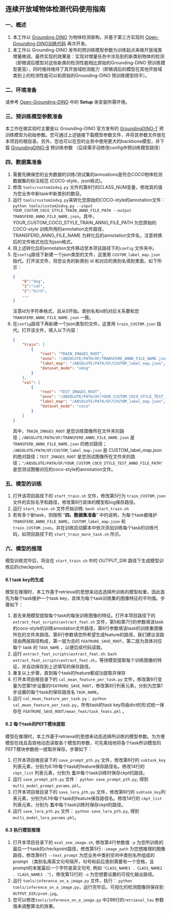 ## 连续开放域物体检测代码使用指南
### 一、概述

1. 本工作以 [Grounding-DINO](https://github.com/IDEA-Research/GroundingDINO) 为物体检测架构，并基于第三方实现的 [Open-Grounding-DINO训练代码](https://github.com/longzw1997/Open-GroundingDino) 再次开发。
2. 本工作以 Grounding-DINO 发布的预训练模型参数为训练起点来做开放域类增量微调，最终实现的效果是：实现对增量任务中涉及到的新类别物体的检测（即微调后模型对这些新类的检测性能相比原始的Grounding-DINO 预训练模型更高），同时维持维持了其开放域检测能力（即微调后的模型在其他开放域类别上的检测性能可以和原始的Grounding-DINO 预训练模型持平）。


### 二、环境准备

请参考 [Open-Grounding-DINO](https://github.com/longzw1997/Open-GroundingDino) 中的 **Setup** 来安装所需环境。

### 三、预训练模型参数准备
本工作在做实验时主要是以 Grounding-DINO 官方发布的 [GroundingDINO-T](https://github.com/IDEA-Research/GroundingDINO/releases/download/v0.1.0-alpha/groundingdino_swint_ogc.pth) 预训练模型为初始参数。您可通过上述链接下载模型参数文件，并将其参数文件放在本项目的根目录。另外，您也可以在您的业务中使用更大的backbone模型，并下载 [GroundingDINO-B](https://github.com/IDEA-Research/GroundingDINO/releases/download/v0.1.0-alpha2/groundingdino_swinb_cogcoor.pth) 预训练参数 （后续需手动修改config中预训练模型路径）

### 四、数据集准备
1. 需要先确保您的业务数据的训练/测试集的annoations是符合COCO物体检测数据集的标注规范 (COCO-style，json格式)。
2. 修改 ```tools/custom2odvg.py``` 文件的第8行的CLASS_NUM变量，修改其的值为您业务中新task中新类别的数目。
3. 运行 ```tools/custom2odvg.py```来转化您原始的COCO-style的annotation文件：```python tools/custom2odvg.py --input YOUR_CUSTOM_COCO_STYLE_TRAIN_ANNO_FILE_PATH --output TRANSFERD_ANNO_FILE_NAME.json```。其中，YOUR_CUSTOM_COCO_STYLE_TRAIN_ANNO_FILE_PATH 为您原始的COCO-style 训练所用的annotation文件路径，TRANSFERD_ANNO_FILE_NAME 为转化后的annotation文件名，注意转换后的文件格式也应为json格式。
4. 将上述转化后的annotation文件移动至本项目路径下的```config``` 文件夹中。
5. 在```config```路径下新建一个json类型的文件，这里用 ```CUSTOM_label_map.json``` 指代。打开该文件，将您业务的新类别 id 和对应的类别名填到里面，如下所示：
    ```json
    {
        "0":"dog",
        "1":"cat",
        "2":"bird",
        ...
    }
    ```
    注意id为字符串格式，且从0开始。类别名和id的对应关系要和您```TRANSFERD_ANNO_FILE_NAME.json``` 一致。
6. 在```config```路径下再新建一个json类型的文件，这里用 ```train_CUSTOM.json``` 指代。打开该文件，填入以下内容：
    ```json
    {
        "train": [
            {
                "root": "TRAIN_IMAGES_ROOT",
                "anno": "/ABSOLUTE/PATH/OF/TRANSFERD_ANNO_FILE_NAME.json",
                "label_map": "/ABSOLUTE/PATH/OF/CUSTOM_label_map.json",
                "dataset_mode": "odvg"
            }
        ],
        "val": [
            {
                "root": "TEST_IMAGES_ROOT",
                "anno": "/ABSOLUTE/PATH/OF/YOUR_CUSTOM_COCO_STYLE_TEST_ANNO_FILE_PATH",
                "label_map": "/ABSOLUTE/PATH/OF/CUSTOM_label_map.json",
                "dataset_mode": "coco"
            }
        ]
    }
     ```
    其中，```TRAIN_IMAGES_ROOT``` 是您训练图像所在文件夹的路径；```/ABSOLUTE/PATH/OF/TRANSFERD_ANNO_FILE_NAME.json``` 是 ```TRANSFERD_ANNO_FILE_NAME.json``` 的绝对路径； ```/ABSOLUTE/PATH/OF/CUSTOM_label_map.json``` 是 CUSTOM_label_map.json 的绝对路径；```TEST_IMAGES_ROOT``` 是您测试图像所在文件夹的路径；```"/ABSOLUTE/PATH/OF/YOUR_CUSTOM_COCO_STYLE_TEST_ANNO_FILE_PATH"``` 是您测试图像对应的coco-style的annotation文件。

### 五、模型的训练
1. 打开该项目路径下的 ```start_train.sh``` 文件，修改第5行为 ```train_CUSTOM.json``` 文件的实际名字和路径，修改第6行具体的模型和log保存路径。
2. 运行 ```start_train.sh```  文件开始训练: ```bash start_train.sh```
3. 若有多个新task，则按照 “**四、数据集准备**” 中的说明，为每个task都维护 ```TRANSFERD_ANNO_FILE_NAME```，```CUSTOM_label_map.json``` 和```train_CUSTOM.json```。并在训练启动脚本中依次添加训练每个task的训练代码，如项目路径下的 ```start_train_more_task.sh``` 所示。

### 六、模型的推理
模型训练完毕后，将会在 ```start_train.sh``` 中的 OUTPUT_DIR 路径下生成模型训练后的checkpoint。
#### 6.1 task key的生成
模型在推理时，本工作基于retrieval的思想来动态选择所训练的模型权重，因此首先为每个task维护一个task key，具体为每个task训练集的图像特征的平均值。步骤如下：
1. 首先来用模型提取每个task的每张训练图像的特征。打开本项目路径下的 ```extract_feat_scripts\extract_feat.sh``` 文件，第5和第7行的参数填该task的coco-style的训练annotation文件路径，第6行参数填该task的训练集图像所在的文件夹路径。第8行参数填您所希望生成feature的路径，我们建议该路径由两层路径构成，第一层为总的 ```FEATRURE_SAVE_ROOT```，第二层为具体对应每个 task 的 ```TASK_NAME``` ，以便后续代码读取。
2. 运行 ```extract_feat_scripts\extract_feat.sh```: ```bash extract_feat_scripts\extract_feat.sh```，等待模型提取每个训练图像的特征，并自动保存到上述填写的保存路径。
3. 重复以上步骤，直到每个task的feature都成功提取并保存
4. 打开本项目根目录下的 ```cal_mean_feature_per_task.py``` 文件，修改第6行变量为您第1步设置的```FEATRURE_SAVE_ROOT```，修改第8行列表元素，分别为您第1步设置的每个task的保存路径名 ```TASK_NAME```。
5. 运行 ```cal_mean_feature_per_task.py```： ```python cal_mean_feature_per_task.py```，所有task的task key将由dict的形式统一保存在 ```FEATRURE_SAVE_ROOT/mean_feat/task_feats.pkl``` 。 

#### 6.2 每个task的PEFT模块提取
模型在推理时，本工作基于retrieval的思想来动态选择所训练的模型参数。为方便模型在线且高效地动态读取各个模型的参数，可先离线地将各个task所训模型的PEFT模块参数统一提取并保存。步骤如下：
1. 打开本项目根目录下的 ```save_prompt_pth.py``` 文件，修改第6行的 ```subtask_key```列表元素，分别为6.1中每个task的feature保存路径名。修改14行的 ```ckpt_list``` 列表元素，分别为 **五**中每个task训练时保存ckpt的路径。
2. 运行 ```save_prompt_pth.py``` 文件： ```python save_prompt_pth.py```, 得到 ```multi_model_prompt_params.pkl```。
3. 打开本项目根目录下的 ```save_lora_pth.py``` 文件，修改第6行的 ```subtask_key```列表元素，分别为6.1中每个task的feature保存路径名。修改14行的 ```ckpt_list``` 列表元素，分别为 **五**中每个task训练时保存ckpt的路径。
4. 运行 ```save_lora_pth.py``` 文件： ```python save_lora_pth.py```, 得到 ```multi_model_lora_params.pkl```。

#### 6.3 执行模型推理
1. 打开本项目目录下的 ```eval_one_image.sh```,  修改第4行参数值 ```-p``` 为您所训练的最后一个task的checkpoint路径，修改第5行```--image_path``` 为您想推理的图像路径，修改第6行 ```--text_prompt``` 为您业务中类别空间中类别名所组成的prompt （类别名用英文句号隔开，句号和前后类别需要有一个空格，且prompt的末尾最后一个字符是英文句号, 例如 ```"CLASS_NAME1 . CLASS_NAME2 . CLASS_NAME3 ."```），修改第12行的 ```-o``` 为您想要设置的可视化输出路径。
2. 运行 ```tools/inference_on_a_image.py``` 文件，执行： ```python tools/inference_on_a_image.py```，运行完毕后，可视化的检测图像将保存到 ```OUTPUT_DIR/pred.jpg```。
3. 您可以修改```tools/inference_on_a_image.py``` 中298行的```retrieval_tau``` 参数值来调整算法的效果。